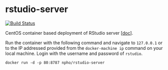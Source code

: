 # rstudio-server

[![Build Status](https://api.travis-ci.com/npho/rstudio-server.svg?branch=master&status=passed)](https://travis-ci.com/github/npho/rstudio-server)

CentOS container based deployment of RStudio server [[doc](https://rstudio.com/products/rstudio/download-server/redhat-centos/)].

Run the container with the following command and navigate to `127.0.0.1` or to the IP addressed provided from the `docker-machine ip` command on your local machine. Login with the username and password of `rstudio`.
```
docker run -d -p 80:8787 npho/rstudio-server
```
